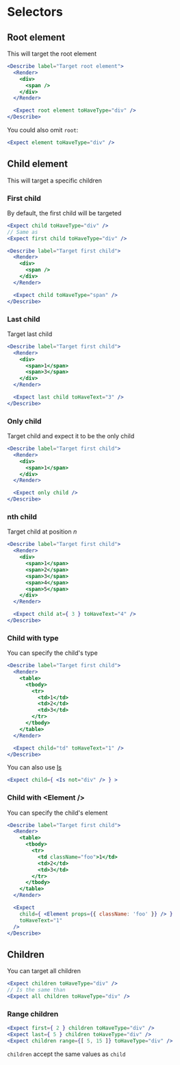 # Selectors

## Root element

This will target the root element

```jsx
<Describe label="Target root element">
  <Render>
    <div>
      <span />
    </div>
  </Render>

  <Expect root element toHaveType="div" />
</Describe>
```

You could also omit `root`:

```jsx
<Expect element toHaveType="div" />
```

## Child element

This will target a specific children

### First child

By default, the first child will be targeted

```jsx
<Expect child toHaveType="div" />
// Same as
<Expect first child toHaveType="div" />
```

```jsx
<Describe label="Target first child">
  <Render>
    <div>
      <span />
    </div>
  </Render>

  <Expect child toHaveType="span" />
</Describe>
```

### Last child

Target last child

```jsx
<Describe label="Target first child">
  <Render>
    <div>
      <span>1</span>
      <span>3</span>
    </div>
  </Render>

  <Expect last child toHaveText="3" />
</Describe>
```

### Only child

Target child and expect it to be the only child

```jsx
<Describe label="Target first child">
  <Render>
    <div>
      <span>1</span>
    </div>
  </Render>

  <Expect only child />
</Describe>
```

### nth child

Target child at position *n*

```jsx
<Describe label="Target first child">
  <Render>
    <div>
      <span>1</span>
      <span>2</span>
      <span>3</span>
      <span>4</span>
      <span>5</span>
    </div>
  </Render>

  <Expect child at={ 3 } toHaveText="4" />
</Describe>
```

### Child with type

You can specify the child's type

```jsx
<Describe label="Target first child">
  <Render>
    <table>
      <tbody>
        <tr>
          <td>1</td>
          <td>2</td>
          <td>3</td>
        </tr>
      </tbody>
    </table>
  </Render>

  <Expect child="td" toHaveText="1" />
</Describe>
```

You can also use [Is](components/is)

```jsx
<Expect child={ <Is not="div" /> } >
```

### Child with &lt;Element />

You can specify the child's element

```jsx
<Describe label="Target first child">
  <Render>
    <table>
      <tbody>
        <tr>
          <td className="foo">1</td>
          <td>2</td>
          <td>3</td>
        </tr>
      </tbody>
    </table>
  </Render>

  <Expect
    child={ <Element props={{ className: 'foo' }} /> }
    toHaveText="1"
  />
</Describe>
```

## Children

You can target all children

```jsx
<Expect children toHaveType="div" />
// Is the same than
<Expect all children toHaveType="div" />
```

### Range children

```jsx
<Expect first={ 2 } children toHaveType="div" />
<Expect last={ 5 } children toHaveType="div" />
<Expect children range={[ 5, 15 ]} toHaveType="div" />
```

`children` accept the same values as `child` 
